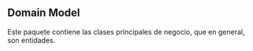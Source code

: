 ## Domain Model
Este paquete contiene las clases principales de negocio, que en general, son entidades.